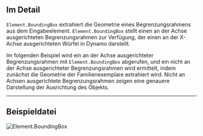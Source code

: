 ## Im Detail
`Element.BoundingBox` extrahiert die Geometrie eines Begrenzungsrahmens aus dem Eingabeelement. `Element.BoundingBox` stellt einen an der Achse ausgerichteten Begrenzungsrahmen zur Verfügung, der einen an der X-Achse ausgerichteten Würfel in Dynamo darstellt.

Im folgenden Beispiel wird ein an der Achse ausgerichteter Begrenzungsrahmen mit `Element.BoundingBox` abgerufen, und ein nicht an der Achse ausgerichteter Begrenzungsrahmen wird ermittelt, indem zunächst die Geometrie der Familienexemplare extrahiert wird. Nicht an Achsen ausgerichtete Begrenzungsrahmen zeigen eine genauere Darstellung der Ausrichtung des Objekts.
___
## Beispieldatei

![Element.BoundingBox](./Revit.Elements.Element.BoundingBox_img.jpg)
